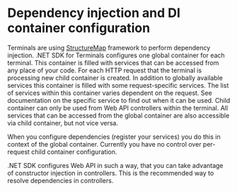 # Dependency injection and DI container configuration

Terminals are using [StructureMap](http://structuremap.github.io/) framework to perform dependency injection. .NET SDK for Terminals configures one global container for each terminal. This container is filled with services that can be accessed from any place of your code. For each HTTP request that the terminal is processing new child container is created. In addition to globally available services this container is filled with some request-specific services. The list of services within this container varies dependent on the request. See documentation on the specific service to find out when it can be used. Child container can only be used from Web API controllers within the terminal. All services that can be accessed from the global container are also accessible via child container, but not vice versa.

When you configure dependencies (register your services) you do this in context of the global container. Currently you have no control over per-request child container configuration.

.NET SDK configures Web API in such a way, that you can take advantage of constructor injection in controllers. This is the recommended way to resolve dependencies in controllers.